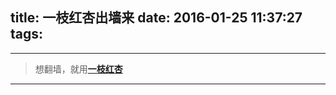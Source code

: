 title: 一枝红杏出墙来
date: 2016-01-25 11:37:27
tags:
---

---
> 想翻墙，就用<font color=blue>**[一枝红杏](
http://my.yizhihongxing.com/aff.php?aff=343
)**</font>

---
